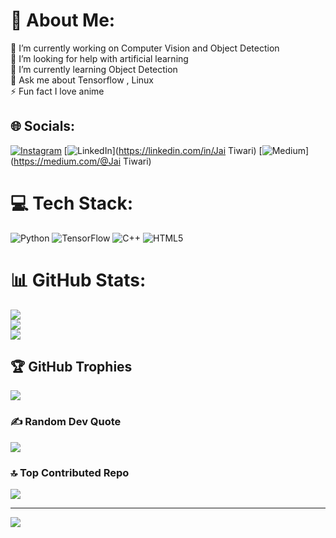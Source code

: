 # 💫 About Me:
🔭 I’m currently working on Computer Vision and Object Detection<br>🤝 I’m looking for help with artificial learning <br>🌱 I’m currently learning Object Detection<br>💬 Ask me about Tensorflow , Linux<br>⚡ Fun fact I love anime


## 🌐 Socials:
[![Instagram](https://img.shields.io/badge/Instagram-%23E4405F.svg?logo=Instagram&logoColor=white)](https://instagram.com/NeuralNexus) [![LinkedIn](https://img.shields.io/badge/LinkedIn-%230077B5.svg?logo=linkedin&logoColor=white)](https://linkedin.com/in/Jai Tiwari) [![Medium](https://img.shields.io/badge/Medium-12100E?logo=medium&logoColor=white)](https://medium.com/@Jai Tiwari) 

# 💻 Tech Stack:
![Python](https://img.shields.io/badge/python-3670A0?style=for-the-badge&logo=python&logoColor=ffdd54) ![TensorFlow](https://img.shields.io/badge/TensorFlow-%23FF6F00.svg?style=for-the-badge&logo=TensorFlow&logoColor=white) ![C++](https://img.shields.io/badge/c++-%2300599C.svg?style=for-the-badge&logo=c%2B%2B&logoColor=white) ![HTML5](https://img.shields.io/badge/html5-%23E34F26.svg?style=for-the-badge&logo=html5&logoColor=white)
# 📊 GitHub Stats:
![](https://github-readme-stats.vercel.app/api?username=JAI0705&theme=dark&hide_border=false&include_all_commits=false&count_private=false)<br/>
![](https://github-readme-streak-stats.herokuapp.com/?user=JAI0705&theme=dark&hide_border=false)<br/>
![](https://github-readme-stats.vercel.app/api/top-langs/?username=JAI0705&theme=dark&hide_border=false&include_all_commits=false&count_private=false&layout=compact)

## 🏆 GitHub Trophies
![](https://github-profile-trophy.vercel.app/?username=JAI0705&theme=radical&no-frame=false&no-bg=false&margin-w=4)

### ✍️ Random Dev Quote
![](https://quotes-github-readme.vercel.app/api?type=horizontal&theme=radical)

### 🔝 Top Contributed Repo
![](https://github-contributor-stats.vercel.app/api?username=JAI0705&limit=5&theme=dark&combine_all_yearly_contributions=true)

---
[![](https://visitcount.itsvg.in/api?id=JAI0705&icon=0&color=0)](https://visitcount.itsvg.in)

<!-- Proudly created with GPRM ( https://gprm.itsvg.in ) -->
